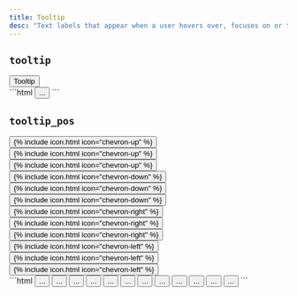 ```yaml
---
title: Tooltip
desc: "Text labels that appear when a user hovers over, focuses on or touches an element."
---
```


## `tooltip`

<div class="demo grid grid_md">
  <div class="demo__render grid__item">
    <button class="button button_color_primary tooltip" data-tooltip="Some tooltip...">Tooltip</button>
  </div>
  <div class="grid__item size_6">
  <div class="demo__code" markdown="1">
```html
<button class="tooltip" data-tooltip="Some tooltip...">
  ...
</button>
```
  </div>
  </div>
</div>

## `tooltip_pos`

<div class="demo grid grid_md">
  <div class="demo__render grid__item spacing_xs">
  <div class="demo__group level level_wrap">
    <button class="button button_size_large button_icon tooltip tooltip_pos_up" data-tooltip="Some tooltip...">
      {% include icon.html icon="chevron-up" %}
    </button>
    <button class="button button_size_large button_icon tooltip tooltip_pos_up-left" data-tooltip="Some tooltip...">
      {% include icon.html icon="chevron-up" %}
    </button>
    <button class="button button_size_large button_icon tooltip tooltip_pos_up-right" data-tooltip="Some tooltip...">
      {% include icon.html icon="chevron-up" %}
    </button>
    <button class="button button_size_large button_icon tooltip tooltip_pos_down" data-tooltip="Some tooltip...">
      {% include icon.html icon="chevron-down" %}
    </button>
    <button class="button button_size_large button_icon tooltip tooltip_pos_down-left" data-tooltip="Some tooltip...">
      {% include icon.html icon="chevron-down" %}
    </button>
    <button class="button button_size_large button_icon tooltip tooltip_pos_down-right" data-tooltip="Some tooltip...">
      {% include icon.html icon="chevron-down" %}
    </button>
  </div>
  <div class="demo__group level level_wrap">
    <button class="button button_size_large button_icon tooltip tooltip_pos_right" data-tooltip="Some tooltip...">
      {% include icon.html icon="chevron-right" %}
    </button>
    <button class="button button_size_large button_icon tooltip tooltip_pos_right-up" data-tooltip="Some tooltip...">
      {% include icon.html icon="chevron-right" %}
    </button>
    <button class="button button_size_large button_icon tooltip tooltip_pos_right-down" data-tooltip="Some tooltip...">
      {% include icon.html icon="chevron-right" %}
    </button>
    <button class="button button_size_large button_icon tooltip tooltip_pos_left" data-tooltip="Some tooltip...">
      {% include icon.html icon="chevron-left" %}
    </button>
    <button class="button button_size_large button_icon tooltip tooltip_pos_left-up" data-tooltip="Some tooltip...">
      {% include icon.html icon="chevron-left" %}
    </button>
    <button class="button button_size_large button_icon tooltip tooltip_pos_left-down" data-tooltip="Some tooltip...">
      {% include icon.html icon="chevron-left" %}
    </button>
  </div>
  </div>
  <div class="grid__item size_6">
  <div class="demo__code" markdown="1">
```html
<button class="tooltip tooltip_pos_up" data-tooltip="...">...</button>
<button class="tooltip tooltip_pos_up-left" data-tooltip="...">...</button>
<button class="tooltip tooltip_pos_up-right" data-tooltip="...">...</button>
<button class="tooltip tooltip_pos_down" data-tooltip="...">...</button>
<button class="tooltip tooltip_pos_down-left" data-tooltip="...">...</button>
<button class="tooltip tooltip_pos_down-right" data-tooltip="...">...</button>
<button class="tooltip tooltip_pos_right" data-tooltip="...">...</button>
<button class="tooltip tooltip_pos_right-up" data-tooltip="...">...</button>
<button class="tooltip tooltip_pos_right-down" data-tooltip="...">...</button>
<button class="tooltip tooltip_pos_left" data-tooltip="...">...</button>
<button class="tooltip tooltip_pos_left-up" data-tooltip="...">...</button>
<button class="tooltip tooltip_pos_left-down" data-tooltip="...">...</button>
```
  </div>
  </div>
</div>
